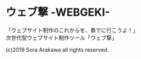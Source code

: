# ウェブ撃 -WEBGEKI-
「ウェブサイト制作のこれからを、奏でに行こうよ！」  
次世代型ウェブサイト制作ツール「ウェブ撃」  

(c)2019 Sora Arakawa all rights reserved.